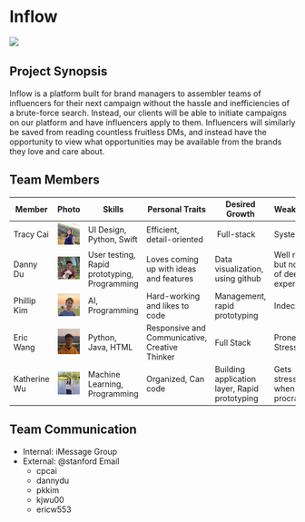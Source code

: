 # Inflow
<img src="./images/logo_large.png" width="300">

## Project Synopsis
Inflow is a platform built for brand managers to assembler teams of influencers for their next campaign without the hassle and inefficiencies of a brute-force search. Instead, our clients will be able to initiate campaigns on our platform and have influencers apply to them. Influencers will similarly be saved from reading countless fruitless DMs, and instead have the opportunity to view what opportunities may be available from the brands they love and care about.

## Team Members
Member | Photo | Skills | Personal Traits | Desired Growth | Weaknesses
--- | --- | --- | --- | --- | ---
Tracy Cai | <img src="./images/tracy.jpg" width="300"> | UI Design, Python, Swift | Efficient, detail-oriented |  Full-stack | Systems
Danny Du | <img src="./images/danny.jpg" width="300"> | User testing, Rapid prototyping, Programming | Loves coming up with ideas and features | Data visualization, using github | Well rounded but no area of deep expertise
Phillip Kim | <img src="./images/phillip.jpg" width="300"> | AI, Programming | Hard-working and likes to code | Management, rapid prototyping | Indecisive
Eric Wang | <img src="./images/eric.jpg" width="300"> | Python, Java, HTML | Responsive and Communicative, Creative Thinker | Full Stack | Prone to Stress
Katherine Wu | <img src="./images/katherine.jpg" width="300"> | Machine Learning, Programming | Organized, Can code | Building application layer, Rapid prototyping | Gets stressed when people procrastinate

## Team Communication
* Internal: iMessage Group
* External: @stanford Email
    * cpcai
    * dannydu
    * pkkim
    * kjwu00
    * ericw553
